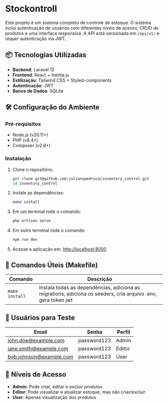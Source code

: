 # Stockontroll

Este projeto é um sistema completo de controle de estoque. O sistema inclui autenticação de usuários com diferentes níveis de acesso, CRUD de produtos e uma interface responsiva. A API está versionada em `/api/v1/` e requer autenticação via JWT.


## 📦 Tecnologias Utilizadas

- **Backend**: Laravel 12
- **Frontend**: React + Inertia.js
- **Estilização**: Tailwind CSS + Styled-components
- **Autenticação**: JWT
- **Banco de Dados**: SQLite

## 🛠️ Configuração do Ambiente

### Pré-requisitos

- Node.js (v20.11+)
- PHP (v8.4+)
- Composer (v2.8+)

### Instalação

1. Clone o repositório:
   ```bash
   git clone git@github.com:julianopedraca/inventory_control.git
   cd inventory_control
   ```

2. Instale as dependências:
   ```bash
   make install
   ```

3. Em um terminal rode o comando:
   ```bash
   php artisan serve
   ```

4. Em outro terminal rode o comando:
   ```bash
   npm run dev
   ```


6. Acesse a aplicação em: [http://localhost:8000](http://localhost:8000)

## 🚀 Comandos Úteis (Makefile)

| Comando          | Descrição                                  |
|------------------|-------------------------------------------|
| `make install`   | Instala todas as dependências, adiciona as migrations, adiciona os seeders, cria arquivo .env, gera token jwt            |

## 👥 Usuários para Teste

| Email                     | Senha      | Perfil    |
|---------------------------|------------|-----------|
| john.doe@example.com      | password123| Admin     |
| jane.smith@example.com    | password123| Editor    |
| bob.johnson@example.com   | password123| User      |

## 🔐 Níveis de Acesso

- **Admin**: Pode criar, editar e excluir produtos
- **Editor**: Pode visualizar e atualizar estoque, mas não criar/excluir
- **User**: Apenas visualização dos produtos